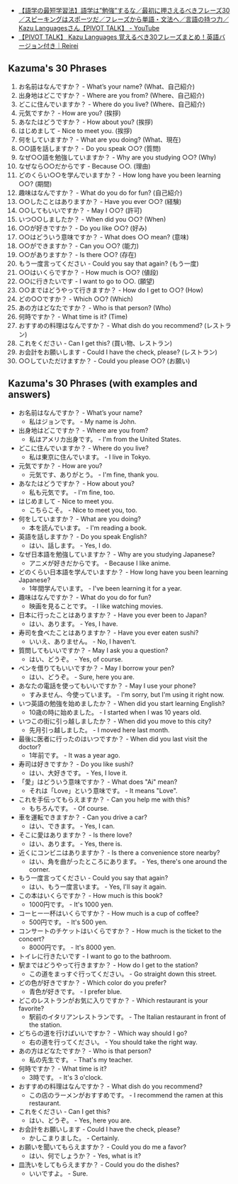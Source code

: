 - [【語学の最短学習法】語学は”勉強”するな／最初に押さえるべきフレーズ30／スピーキングはスポーツだ／フレーズから単語・文法へ／言語の持つ力／Kazu Languagesさん【PIVOT TALK】 - YouTube](https://www.youtube.com/watch?v=Q5GDR7P39GE)
- [【PIVOT TALK】 Kazu Languages 覚えるべき30フレーズまとめ！英語バージョン付き｜Reirei](https://note.com/reireireijinjin6/n/n270c6f4dd0ae)

## Kazuma's 30 Phrases

1. お名前はなんですか？ - What’s your name? (What、自己紹介)
2. 出身地はどこですか？ - Where are you from? (Where、自己紹介)
3. どこに住んでいますか？ - Where do you live? (Where、自己紹介)
4. 元気ですか？ - How are you? (挨拶)
5. あなたはどうですか？ - How about you? (挨拶)
6. はじめまして - Nice to meet you. (挨拶)
7. 何をしていますか？ - What are you doing? (What、現在)
8. ○○語を話しますか？ - Do you speak ○○? (質問)
9. なぜ○○語を勉強していますか？ - Why are you studying ○○? (Why)
10. なぜなら○○だからです - Because ○○. (理由)
11. どのくらい○○を学んでいますか？ - How long have you been learning ○○? (期間)
12. 趣味はなんですか？ - What do you do for fun? (自己紹介)
13. ○○したことはありますか？ - Have you ever ○○? (経験)
14. ○○してもいいですか？ - May I ○○? (許可)
15. いつ○○しましたか？ - When did you ○○? (When)
16. ○○が好きですか？ - Do you like ○○? (好み)
17. ○○はどういう意味ですか？ - What does ○○ mean? (意味)
18. ○○ができますか？ - Can you ○○? (能力)
19. ○○がありますか？ - Is there ○○? (存在)
20. もう一度言ってください - Could you say that again? (もう一度)
21. ○○はいくらですか？ - How much is ○○? (値段)
22. ○○に行きたいです - I want to go to ○○. (願望)
23. ○○まではどうやって行きますか？ - How do I get to ○○? (How)
24. どの○○ですか？ - Which ○○? (Which)
25. あの方はどなたですか？ - Who is that person? (Who)
26. 何時ですか？ - What time is it? (Time)
27. おすすめの料理はなんですか？ - What dish do you recommend? (レストラン)
28. これをください - Can I get this? (買い物、レストラン)
29. お会計をお願いします - Could I have the check, please? (レストラン)
30. ○○していただけますか？ - Could you please ○○? (お願い)

## Kazuma's 30 Phrases (with examples and answers)

- お名前はなんですか？ - What’s your name?
  - 私はジョンです。 - My name is John.
- 出身地はどこですか？ - Where are you from?
  - 私はアメリカ出身です。 - I'm from the United States.
- どこに住んでいますか？ - Where do you live?
  - 私は東京に住んでいます。 - I live in Tokyo.
- 元気ですか？ - How are you?
  - 元気です、ありがとう。 - I'm fine, thank you.
- あなたはどうですか？ - How about you?
  - 私も元気です。 - I'm fine, too.
- はじめまして - Nice to meet you.
  - こちらこそ。 - Nice to meet you, too.
- 何をしていますか？ - What are you doing?
  - 本を読んでいます。 - I'm reading a book.
- 英語を話しますか？ - Do you speak English?
  - はい、話します。 - Yes, I do.
- なぜ日本語を勉強していますか？ - Why are you studying Japanese?
  - アニメが好きだからです。 - Because I like anime.
- どのくらい日本語を学んでいますか？ - How long have you been learning Japanese?
  - 1年間学んでいます。 - I've been learning it for a year.
- 趣味はなんですか？ - What do you do for fun?
  - 映画を見ることです。 - I like watching movies.
- 日本に行ったことはありますか？ - Have you ever been to Japan?
  - はい、あります。 - Yes, I have.
- 寿司を食べたことはありますか？ - Have you ever eaten sushi?
  - いいえ、ありません。 - No, I haven't.
- 質問してもいいですか？ - May I ask you a question?
  - はい、どうぞ。 - Yes, of course.
- ペンを借りてもいいですか？ - May I borrow your pen?
  - はい、どうぞ。 - Sure, here you are.
- あなたの電話を使ってもいいですか？ - May I use your phone?
  - すみません、今使っています。 - I'm sorry, but I'm using it right now.
- いつ英語の勉強を始めましたか？ - When did you start learning English?
  - 10歳の時に始めました。 - I started when I was 10 years old.
- いつこの街に引っ越しましたか？ - When did you move to this city?
  - 先月引っ越しました。 - I moved here last month.
- 最後に医者に行ったのはいつですか？ - When did you last visit the doctor?
  - 1年前です。 - It was a year ago.
- 寿司は好きですか？ - Do you like sushi?
  - はい、大好きです。 - Yes, I love it.
- 「愛」はどういう意味ですか？ - What does "Ai" mean?
  - それは「Love」という意味です。 - It means "Love".
- これを手伝ってもらえますか？ - Can you help me with this?
  - もちろんです。 - Of course.
- 車を運転できますか？ - Can you drive a car?
  - はい、できます。 - Yes, I can.
- そこに愛はありますか？ - Is there love?
  - はい、あります。 - Yes, there is.
- 近くにコンビニはありますか？ - Is there a convenience store nearby?
  - はい、角を曲がったところにあります。 - Yes, there's one around the corner.
- もう一度言ってください - Could you say that again?
  - はい、もう一度言います。 - Yes, I'll say it again.
- この本はいくらですか？ - How much is this book?
  - 1000円です。 - It's 1000 yen.
- コーヒー一杯はいくらですか？ - How much is a cup of coffee?
  - 500円です。 - It's 500 yen.
- コンサートのチケットはいくらですか？ - How much is the ticket to the concert?
  - 8000円です。 - It's 8000 yen.
- トイレに行きたいです - I want to go to the bathroom.
- 駅まではどうやって行きますか？ - How do I get to the station?
  - この道をまっすぐ行ってください。 - Go straight down this street.
- どの色が好きですか？ - Which color do you prefer?
  - 青色が好きです。 - I prefer blue.
- どこのレストランがお気に入りですか？ - Which restaurant is your favorite?
  - 駅前のイタリアンレストランです。 - The Italian restaurant in front of the station.
- どちらの道を行けばいいですか？ - Which way should I go?
  - 右の道を行ってください。 - You should take the right way.
- あの方はどなたですか？ - Who is that person?
  - 私の先生です。 - That's my teacher.
- 何時ですか？ - What time is it?
  - 3時です。 - It's 3 o'clock.
- おすすめの料理はなんですか？ - What dish do you recommend?
  - この店のラーメンがおすすめです。 - I recommend the ramen at this restaurant.
- これをください - Can I get this?
  - はい、どうぞ。 - Yes, here you are.
- お会計をお願いします - Could I have the check, please?
  - かしこまりました。 - Certainly.
- お願いを聞いてもらえますか？ - Could you do me a favor?
  - はい、何でしょうか？ - Yes, what is it?
- 皿洗いをしてもらえますか？ - Could you do the dishes?
  - いいですよ。 - Sure.
